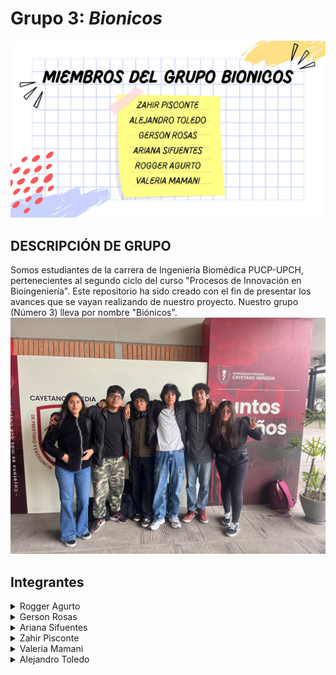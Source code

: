 # Grupo 3: *Bionicos* 
![Presentación](./img/bionicos.jpg)
## DESCRIPCIÓN DE GRUPO
Somos estudiantes de la carrera de Ingeniería Biomédica PUCP-UPCH, pertenecientes al segundo ciclo del curso "Procesos de Innovación en Bioingeniería". Este repositorio ha sido creado con el fin de presentar los avances que se vayan realizando de nuestro proyecto. Nuestro grupo (Número 3) lleva por nombre "Biónicos". 
![Grupo Bionicos](./img/Imagen-de-WhatsApp-2025-08-29.jpg)
## Integrantes
<details>
  <summary>Rogger Agurto</summary>
  <img src="/img/IMG-20250904-WA0369.jpg">
    <p>EDAD: 17</p>
    <p></p>PASATIEMPOS: Jugar videojuegos, programar, dormir, jugar básquet y voley. Además, disfruto investigar sobre lo que va a venir en los próximos ciclos (más si es FUNPRO 👩‍💻)</p>
  </div>
</details>
<details>
  <summary>Gerson Rosas</summary>
  <img src="/img/gersonrosas.jpeg" alt="Gerson" width="300">
  <div>
    <p>EDAD: 17 años<br>
      PASATIEMPOS: Salir con amigos, dormir, jugar videojuegos, tocar la guitarra o el violin, me encanta la musica, programar y comer.
    </p>
  </div>
</details>
<details>
  <summary>Ariana Sifuentes</summary>
<img src="/img/IMG-20250903-WA0314.jpg">
    <div>EDAD: 19 años
    <div>PASATIEMPOS: Disfruto mucho de pasar tiempo con mis amigos, me encanta escuchar música y ver los atardeceres. Despues de terminar el pregrado en Ingenieria Biomédica, quiero especializarme en biotecnologia e ingeniería de tejidos y biomateriales</div>
</details>
<details>
  <summary>Zahir Pisconte</summary>
  <div> EDAD: 18 AÑOS 
  <div> PASATIEMPOS: Jugar básquet y cantar en la ducha </div></div>
</details>
<details>
  <summary>Valeria Mamani</summary>
  <img src="/img/10 sin título_20250904164530.png">
  <div> EDAD: 17 AÑOS
  <div> PASATIEMPOS: Jugar videojuegos, hacer natación, la repostería y escuchar música. Mi interés en la carrera de Ingeniería Biomédica es el área de Tejidos y biomateriales y la Biomecánica.</div></div>
</details>
<details>
  <summary>Alejandro Toledo</summary>
<img src="./img/Alejandro.jpeg" alt="Alejandro" width="300"><div> EDAD: 19 AÑOS
<div> PASATIEMPOS: Ir al gimnasio, además me gusta pasar tiempo en el laboratorio de bioimpresión de la PUCP, me gustar disfrutar el tiempo con mi familia y con mis amigos, sobre mi interés en el área de Ingeniería Biomédica es el área de Señales e imágenes médicas para poder llegar a la rama de la neuroingeniería, otras ramas que me gustan de la ingeniría biomédica son la ingeniería tisular y biomécanica.
